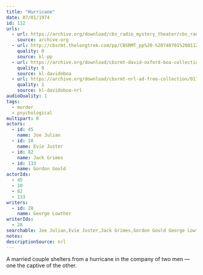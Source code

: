 ```yaml
---
title: "Hurricane"
date: 07/01/1974
id: 112
urls: 
  - url: https://archive.org/download/cbs_radio_mystery_theater/cbs_radio_mystery_theater-0101-0150.zip/cbs_radio_mystery_theater-0101-0150%2Fcbsrmt_0112_hurricane.mp3
    source: archive-org
  - url: http://cbsrmt.thelongtrek.com/pp/CBSRMT_pp%20-%20740701%200112%20Hurricane.mp3
    quality: 0
    source: kl-pp
  - url: https://archive.org/download/cbsrmt-david-oxford-boa-collection/CBSRMT-740701-0112-Hurricane-(128-44)_KIXI-FM-{BoA}.mp3
    quality: 0
    source: kl-davidoboa
  - url: https://archive.org/download/cbsrmt-nrl-ad-free-collection/0112%20CBSRMT-740701-0112-Hurricane-(128-44)_KIXI-FM-%7BBoA%7D%20(no%20ads).mp3
    quality: 1
    source: kl-davidoboa-nrl
audioQuality: 1
tags: 
  - murder
  - psychological
multipart: 0
actors:  
  - id: 45
    name: Joe Julian  
  - id: 10
    name: Evie Juster  
  - id: 82
    name: Jack Grimes  
  - id: 133
    name: Gordon Gould
actorIds:  
  - 45  
  - 10  
  - 82  
  - 133
writers:  
  - id: 28
    name: George Lowther
writerIds:  
  - 28
searchable: Joe Julian,Evie Juster,Jack Grimes,Gordon Gould George Lowther
notes: 
descriptionSource: nrl
---
```

A married couple shelters from a hurricane in the company of two men — one the captive of the other.